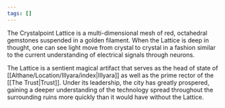 ```yaml
---
tags: []
---
```


The Crystalpoint Lattice is a multi-dimensional mesh of red, octahedral gemstones suspended in a golden filament. When the Lattice is deep in thought, one can see light move from crystal to crystal in a fashion similar to the current understanding of electrical signals through neurons.

The Lattice is a sentient magical artifact that serves as the head of state of [[Althane/Location/Illyara/index|Illyara]] as well as the prime rector of the [[The Trust|Trust]]. Under its leadership, the city has greatly prospered, gaining a deeper understanding of the technology spread throughout the surrounding ruins more quickly than it would have without the Lattice.

